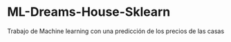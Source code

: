 # ML-Dreams-House-Sklearn
Trabajo de Machine learning con una predicción de los precios de las casas
